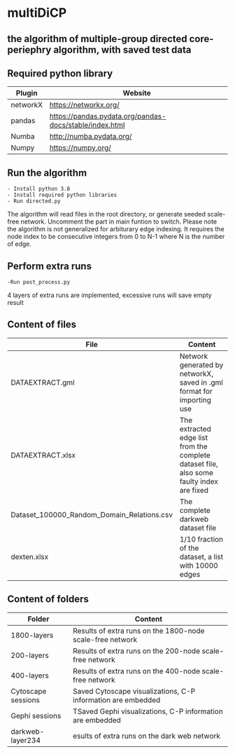 # multiDiCP

## the algorithm of multiple-group directed core-periephry algorithm, with saved test data


## Required python library

| Plugin | Website |
| ------ | ------ |
| networkX | https://networkx.org/|
| pandas | https://pandas.pydata.org/pandas-docs/stable/index.html |
| Numba | http://numba.pydata.org/ |
| Numpy | https://numpy.org/ |




## Run the algorithm
    - Install python 3.8
    - Install required python libraries
    - Run directed.py
The algorithm will read files in the root directory, or generate seeded scale-free network. Uncomment the part in main funtion to switch.
Please note the algorithm is not generalized for arbiturary edge indexing. It requires the node index to be consecutive integers from 0 to N-1 where N is the number of edge.

## Perform extra runs
    -Run post_process.py
4 layers of extra runs are implemented, excessive runs will save empty result

## Content of files
|File | Content |
| ------ | ------ |
| DATAEXTRACT.gml | Network generated by networkX, saved in .gml format for importing use |
| DATAEXTRACT.xlsx | The extracted edge list from the complete dataset file, also some faulty index are fixed |
| Dataset_100000_Random_Domain_Relations.csv | The complete darkweb dataset file |
| dexten.xlsx| 1/10 fraction of the dataset, a list with 10000 edges |

## Content of folders
|Folder| Content |
| ------ | ------ |
|1800-layers| Results of extra runs on the 1800-node scale-free network |
|200-layers| Results of extra runs on the 200-node scale-free network |
|400-layers| Results of extra runs on the 400-node scale-free network |
| Cytoscape sessions | Saved Cytoscape visualizations, C-P information are embedded |
| Gephi sessions | TSaved Gephi visualizations, C-P information are embedded |
| darkweb-layer234| esults of extra runs on the dark web network |

